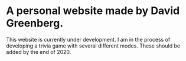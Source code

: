 # A personal website made by David Greenberg.
This website is currently under development. I am in the process of developing a trivia game with several different modes. These should be added by the end of 2020.
